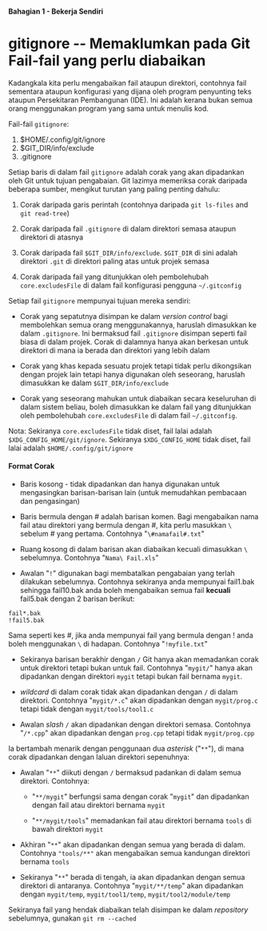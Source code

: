 #### Bahagian 1 - Bekerja Sendiri

# gitignore -- Memaklumkan pada Git Fail-fail yang perlu diabaikan

Kadangkala kita perlu mengabaikan fail ataupun direktori, contohnya fail sementara ataupun konfigurasi yang dijana oleh program penyunting teks ataupun Persekitaran Pembangunan (IDE). Ini adalah kerana bukan semua orang menggunakan program yang sama untuk menulis kod.

Fail-fail `gitignore`:

1. $HOME/.config/git/ignore
1. $GIT_DIR/info/exclude
1. .gitignore

Setiap baris di dalam fail `gitignore` adalah corak yang akan dipadankan oleh Git untuk tujuan pengabaian. Git lazimya memeriksa corak daripada beberapa sumber, mengikut turutan yang paling penting dahulu:

1. Corak daripada garis perintah (contohnya daripada `git ls-files` and `git read-tree`)

1. Corak daripada fail `.gitignore` di dalam direktori semasa ataupun direktori di atasnya

1. Corak daripada fail `$GIT_DIR/info/exclude`. `$GIT_DIR` di sini adalah direktori `.git` di direktori paling atas untuk projek semasa

1. Corak daripada fail yang ditunjukkan oleh pembolehubah `core.excludesFile` di dalam fail konfigurasi pengguna `~/.gitconfig`

Setiap fail `gitignore` mempunyai tujuan mereka sendiri:

* Corak yang sepatutnya disimpan ke dalam *version control* bagi membolehkan semua orang menggunakannya, haruslah dimasukkan ke dalam `.gitignore`. Ini bermaksud fail `.gitignore` disimpan seperti fail biasa di dalam projek. Corak di dalamnya hanya akan berkesan untuk direktori di mana ia berada dan direktori yang lebih dalam

* Corak yang khas kepada sesuatu projek tetapi tidak perlu dikongsikan dengan projek lain tetapi hanya digunakan oleh seseorang, haruslah dimasukkan ke dalam `$GIT_DIR/info/exclude`

* Corak yang seseorang mahukan untuk diabaikan secara keseluruhan di dalam sistem beliau, boleh dimasukkan ke dalam fail yang ditunjukkan oleh pembolehubah `core.excludesFile` di dalam fail `~/.gitconfig`.

Nota: Sekiranya `core.excludesFile` tidak diset, fail lalai adalah `$XDG_CONFIG_HOME/git/ignore`. Sekiranya `$XDG_CONFIG_HOME` tidak diset, fail lalai adalah `$HOME/.config/git/ignore`

#### Format Corak

* Baris kosong - tidak dipadankan dan hanya digunakan untuk mengasingkan barisan-barisan lain (untuk memudahkan pembacaan dan pengasingan)

* Baris bermula dengan # adalah barisan komen. Bagi mengabaikan nama fail atau direktori yang bermula dengan #, kita perlu masukkan `\` sebelum # yang pertama. Contohnya "`\#namafail#.txt`"

* Ruang kosong di dalam barisan akan diabaikan kecuali dimasukkan `\` sebelumnya. Contohnya "`Nama\ Fail.xls`"

* Awalan "`!`" digunakan bagi membatalkan pengabaian yang terlah dilakukan sebelumnya. Contohnya sekiranya anda mempunyai fail1.bak sehingga fail10.bak anda boleh mengabaikan semua fail **kecuali** fail5.bak dengan 2 barisan berikut:
```
fail*.bak
!fail5.bak
```
Sama seperti kes #, jika anda mempunyai fail yang bermula dengan ! anda boleh menggunakan `\` di hadapan. Contohnya "`!myfile.txt`"

* Sekiranya barisan berakhir dengan `/` Git hanya akan memadankan corak untuk direktori tetapi bukan untuk fail. Contohnya "`mygit/`" hanya akan dipadankan dengan direktori `mygit` tetapi bukan fail bernama `mygit`.

* *wildcard* di dalam corak tidak akan dipadankan dengan `/` di dalam direktori. Contohnya "`mygit/*.c`" akan dipadankan dengan `mygit/prog.c` tetapi tidak dengan `mygit/tools/tool1.c`

* Awalan *slash* `/` akan dipadankan dengan direktori semasa. Contohnya "`/*.cpp`" akan dipadankan dengan `prog.cpp` tetapi tidak `mygit/prog.cpp`

Ia bertambah menarik dengan penggunaan dua *asterisk* ("`**`"), di mana corak dipadankan dengan laluan direktori sepenuhnya:

* Awalan "`**`" diikuti dengan `/` bermaksud padankan di dalam semua direktori. Contohnya:

    * "`**/mygit`" berfungsi sama dengan corak "`mygit`" dan dipadankan dengan fail atau direktori bernama `mygit`

    * "`**/mygit/tools`" memadankan fail atau direktori bernama `tools` di bawah direktori `mygit`

* Akhiran "`**`" akan dipadankan dengan semua yang berada di dalam. Contohnya `"tools/**"` akan mengabaikan semua kandungan direktori bernama `tools`

* Sekiranya "`**`" berada di tengah, ia akan dipadankan dengan semua direktori di antaranya. Contohnya "`mygit/**/temp`" akan dipadankan dengan `mygit/temp`, `mygit/tool1/temp`, `mygit/tool2/module/temp`

Sekiranya fail yang hendak diabaikan telah disimpan ke dalam *repository* sebelumnya, gunakan `git rm --cached`

